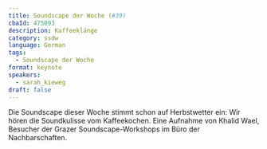 ```yaml
---
title: Soundscape der Woche (#39)
cbaId: 475093
description: Kaffeeklänge
category: ssdw
language: German
tags:
  - Soundscape der Woche
format: keynote
speakers:
  - sarah_kieweg
draft: false
---
```

Die Soundscape dieser Woche stimmt schon auf Herbstwetter ein: Wir hören die Soundkulisse vom Kaffeekochen. Eine Aufnahme von Khalid Wael, Besucher der Grazer Soundscape-Workshops im Büro der Nachbarschaften.

